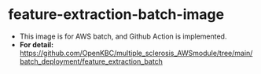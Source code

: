 # feature-extraction-batch-image

* This image is for AWS batch, and Github Action is implemented.
* **For detail:**
  https://github.com/OpenKBC/multiple_sclerosis_AWSmodule/tree/main/batch_deployment/feature_extraction_batch
